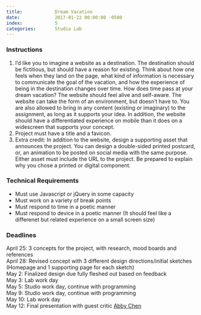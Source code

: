 ```yaml
---
title:            Dream Vacation
date:             2017-01-22 00:00:00 -0500
index:            5
categories:       Studio Lab
---
```


### Instructions

1. I’d like you to imagine a website as a destination. The destination should be fictitious, but should have a reason for existing. Think about how one feels when they land on the page, what kind of information is necessary to communicate the goal of the vacation, and how the experience of being in the destination changes over time. How does time pass at your dream vacation? The website should feel alive and self-aware. The website can take the form of an environment, but doesn’t have to. You are also allowed to bring in any content (existing or imaginary) to the assignment, as long as it supports your idea.
In addition, the website should have a differentiated experience on mobile than it does on a widescreen that supports your concept.
2. Project must have a title and a favicon.
3. Extra credit: In addition to the website, design a supporting asset that announces the project. You can design a double-sided printed postcard, or, an animation to be posted on social media with the same purpose. Either asset must include the URL to the project. Be prepared to explain why you chose a printed or digital component.


### Technical Requirements

- Must use Javascript or jQuery in some capacity
- Must work on a variety of break points
- Must respond to time in a poetic manner
- Must respond to device in a poetic manner (It should feel like a differenet but related experience on a small screen size)



### Deadlines
April 25: 3 concepts for the project, with research, mood boards and references<br>
April 28: Revised concept with 3 different design directions/initial sketches (Homepage and 1 supporting page for each sketch)<br>
May 2: Finalized design due fully fleshed out based on feedback<br>
May 3: Lab work day<br>
May 5: Studio work day, continue with programming<br>
May 9: Studio work day, continue with programming<br>
May 10: Lab work day<br>
May 12: Final presentation with guest critic [Abby Chen](http://abbychen.me/)


